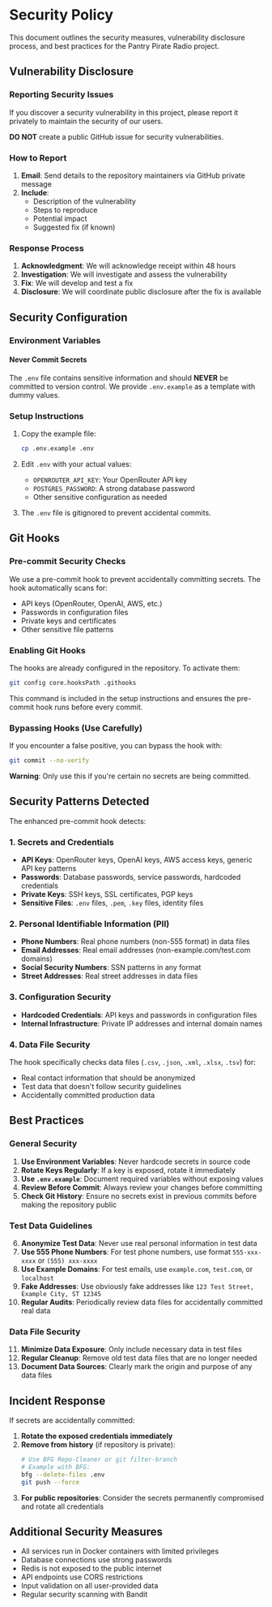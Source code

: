 # Security Policy

This document outlines the security measures, vulnerability disclosure process, and best practices for the Pantry Pirate Radio project.

## Vulnerability Disclosure

### Reporting Security Issues

If you discover a security vulnerability in this project, please report it privately to maintain the security of our users.

**DO NOT** create a public GitHub issue for security vulnerabilities.

### How to Report

1. **Email**: Send details to the repository maintainers via GitHub private message
2. **Include**:
   - Description of the vulnerability
   - Steps to reproduce
   - Potential impact
   - Suggested fix (if known)

### Response Process

1. **Acknowledgment**: We will acknowledge receipt within 48 hours
2. **Investigation**: We will investigate and assess the vulnerability
3. **Fix**: We will develop and test a fix
4. **Disclosure**: We will coordinate public disclosure after the fix is available

## Security Configuration

### Environment Variables

#### Never Commit Secrets

The `.env` file contains sensitive information and should **NEVER** be committed to version control. We provide `.env.example` as a template with dummy values.

### Setup Instructions

1. Copy the example file:
   ```bash
   cp .env.example .env
   ```

2. Edit `.env` with your actual values:
   - `OPENROUTER_API_KEY`: Your OpenRouter API key
   - `POSTGRES_PASSWORD`: A strong database password
   - Other sensitive configuration as needed

3. The `.env` file is gitignored to prevent accidental commits.

## Git Hooks

### Pre-commit Security Checks

We use a pre-commit hook to prevent accidentally committing secrets. The hook automatically scans for:

- API keys (OpenRouter, OpenAI, AWS, etc.)
- Passwords in configuration files
- Private keys and certificates
- Other sensitive file patterns

### Enabling Git Hooks

The hooks are already configured in the repository. To activate them:

```bash
git config core.hooksPath .githooks
```

This command is included in the setup instructions and ensures the pre-commit hook runs before every commit.

### Bypassing Hooks (Use Carefully)

If you encounter a false positive, you can bypass the hook with:

```bash
git commit --no-verify
```

**Warning**: Only use this if you're certain no secrets are being committed.

## Security Patterns Detected

The enhanced pre-commit hook detects:

### 1. **Secrets and Credentials**
- **API Keys**: OpenRouter keys, OpenAI keys, AWS access keys, generic API key patterns
- **Passwords**: Database passwords, service passwords, hardcoded credentials
- **Private Keys**: SSH keys, SSL certificates, PGP keys
- **Sensitive Files**: `.env` files, `.pem`, `.key` files, identity files

### 2. **Personal Identifiable Information (PII)**
- **Phone Numbers**: Real phone numbers (non-555 format) in data files
- **Email Addresses**: Real email addresses (non-example.com/test.com domains)
- **Social Security Numbers**: SSN patterns in any format
- **Street Addresses**: Real street addresses in data files

### 3. **Configuration Security**
- **Hardcoded Credentials**: API keys and passwords in configuration files
- **Internal Infrastructure**: Private IP addresses and internal domain names

### 4. **Data File Security**
The hook specifically checks data files (`.csv`, `.json`, `.xml`, `.xlsx`, `.tsv`) for:
- Real contact information that should be anonymized
- Test data that doesn't follow security guidelines
- Accidentally committed production data

## Best Practices

### General Security
1. **Use Environment Variables**: Never hardcode secrets in source code
2. **Rotate Keys Regularly**: If a key is exposed, rotate it immediately
3. **Use `.env.example`**: Document required variables without exposing values
4. **Review Before Commit**: Always review your changes before committing
5. **Check Git History**: Ensure no secrets exist in previous commits before making the repository public

### Test Data Guidelines
6. **Anonymize Test Data**: Never use real personal information in test data
7. **Use 555 Phone Numbers**: For test phone numbers, use format `555-xxx-xxxx` or `(555) xxx-xxxx`
8. **Use Example Domains**: For test emails, use `example.com`, `test.com`, or `localhost`
9. **Fake Addresses**: Use obviously fake addresses like `123 Test Street, Example City, ST 12345`
10. **Regular Audits**: Periodically review data files for accidentally committed real data

### Data File Security
11. **Minimize Data Exposure**: Only include necessary data in test files
12. **Regular Cleanup**: Remove old test data files that are no longer needed
13. **Document Data Sources**: Clearly mark the origin and purpose of any data files

## Incident Response

If secrets are accidentally committed:

1. **Rotate the exposed credentials immediately**
2. **Remove from history** (if repository is private):
   ```bash
   # Use BFG Repo-Cleaner or git filter-branch
   # Example with BFG:
   bfg --delete-files .env
   git push --force
   ```
3. **For public repositories**: Consider the secrets permanently compromised and rotate all credentials

## Additional Security Measures

- All services run in Docker containers with limited privileges
- Database connections use strong passwords
- Redis is not exposed to the public internet
- API endpoints use CORS restrictions
- Input validation on all user-provided data
- Regular security scanning with Bandit